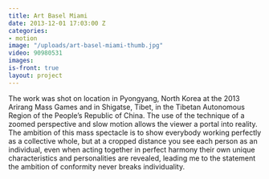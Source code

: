 ```yaml
---
title: Art Basel Miami
date: 2013-12-01 17:03:00 Z
categories:
- motion
image: "/uploads/art-basel-miami-thumb.jpg"
video: 90980531
images: 
is-front: true
layout: project
---
```


The work was shot on location in Pyongyang, North Korea at the 2013 Arirang Mass Games and in Shigatse, Tibet, in the Tibetan Autonomous Region of the People’s Republic of China.
The use of the technique of a zoomed perspective and slow motion allows the viewer a portal into reality. The ambition of this mass spectacle is to show everybody working perfectly as a collective whole, but at a cropped distance you see each person as an individual, even when acting together in perfect harmony their own unique characteristics and personalities are revealed, leading me to the statement the ambition of conformity never breaks individuality.